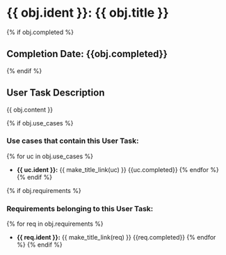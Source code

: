 # {{ obj.ident }}: {{ obj.title }}

{% if obj.completed %}
## Completion Date: {{obj.completed}}
{% endif %}

<!-- **ID: {{ obj.ident }}** [(permalink)](...) -->
## User Task Description

{{ obj.content }}

{% if obj.use_cases %}

### Use cases that contain this User Task:

{% for uc in obj.use_cases %}
* **{{ uc.ident }}:** {{ make_title_link(uc) }} {{uc.completed}}
{% endfor %}
{% endif %}



{% if obj.requirements %}

### Requirements belonging to this User Task:

{% for req in obj.requirements %}
* **{{ req.ident }}:** {{ make_title_link(req) }} {{req.completed}}
{% endfor %}
{% endif %}
